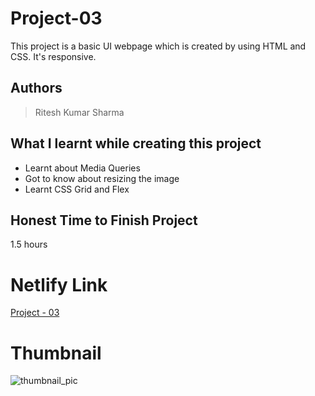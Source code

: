 
# Project-03

This project is a basic UI webpage which is created by using HTML and CSS. It's responsive.





## Authors

 >Ritesh Kumar Sharma


## What I learnt while creating this project

- Learnt about Media Queries
- Got to know about resizing the image
- Learnt CSS Grid and Flex



## Honest Time to Finish Project

1.5 hours



# Netlify Link

[Project - 03](https://project-03-rk.netlify.app/)

# Thumbnail

![thumbnail_pic](thumbnail.jpg)